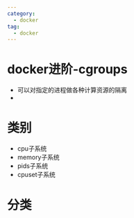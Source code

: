 ```yaml
---
category:
  - docker
tag:
  - docker
---
```

# docker进阶-cgroups

- 可以对指定的进程做各种计算资源的隔离
- 

# 类别

- cpu子系统
- memory子系统
- pids子系统
- cpuset子系统

# 分类





